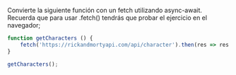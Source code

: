 Convierte la siguiente función con un fetch utilizando async-await. Recuerda que para usar .fetch() tendrás que
probar el ejercicio en el navegador;

````js
function getCharacters () {
    fetch('https://rickandmortyapi.com/api/character').then(res => res.json()).then(characters => console.log(characters));
}

getCharacters();
````
